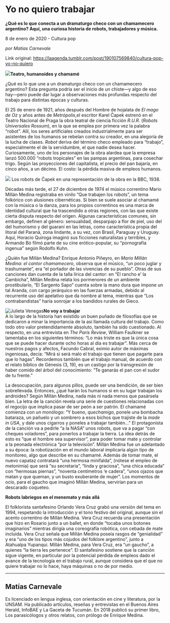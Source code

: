 # Yo no quiero trabajar

**¿Qué es lo que conecta a un dramaturgo checo con un chamamecero argentino? Aquí, una curiosa historia de robots, trabajadores y música.**

8 de enero de 2020 - Cultura pop

_por Matías Carnevale_

Link original: https://laagenda.tumblr.com/post/190107569840/cultura-pop-yo-no-quiero

![](https://64.media.tumblr.com/afb649206deda5ec8761ef0cc258ff2f/ba03994200afed12-4f/s500x750/bda70779f82edb66f63d47ad5ea0e80a89400e7b.jpg)**Teatro,
humanoides y chamamé**

¿Qué
es lo que une a un dramaturgo checo con un chamamecero argentino?
Esta pregunta podría ser el inicio de un chiste—y algo de eso
hay—pero puede dar lugar a observaciones más profundas respecto
del trabajo para distintas épocas y culturas.

El
25 de enero de 1921, años después del Hombre de hojalata de *El
mago de Oz*
y años antes de *Metrópolis*,el
escritor Karel Ĉapek estrenó en el Teatro Nacional de Praga la obra
teatral de ciencia ficción *R.U.R.*
(*Robots
Universales Rossum*),
en la que se emplea por primera vez la palabra “robot”. Allí,
los seres artificiales creados industrialmente para ser asistentes de
los humanos se rebelan contra su creador, en una alegoría de la
lucha de clases. *Robot*
deriva del término checo empleado para “trabajo”, especialmente
el de la servidumbre, el que nadie desea hacer. Curiosamente, uno de
los personajes de la obra alardea que la empresa lanzó 500.000
“robots tropicales” en las pampas argentinas, para cosechar
trigo. Según las proyecciones del capitalista, el precio del pan
bajaría, en cinco años, a un décimo. El costo: la pérdida masiva
de empleos humanos.

![](https://64.media.tumblr.com/6143ae48359c4edff8883adf05ca2297/ba03994200afed12-b1/s500x750/6a41430a59c75948a09dec45db65f2dd2b8f3d13.jpg) Los robots de Ĉapek en una representación de la obra en la BBC, 1938.



Décadas
más tarde, el 27 de diciembre de 1974 el músico correntino Mario
Millán Medina registraba en vinilo “Que trabajen los robots”, un
tema folkórico con alusiones cibernéticas. Si bien se suele asociar
al chamamé con la música o la danza, para los propios correntinos
es una marca de identidad cultural que ha trascendido a otras
regiones, con las que existe cierta disputa respecto del origen.
Algunas características comunes, sin embargo, definen al género:
sensualidad, desparpajo a flor de piel, uso del del humorismo y del
guaraní en las letras, como característica propia del litoral del
Paraná, zona lindante, a su vez, con Brasil, Paraguay y Uruguay.
Aquí, Horacio Quiroga imaginó sus ficciones naturalistas y
terribles, y Armando Bó filmó parte de su cine erótico-popular, su
“pornografía ingenua” según Rodolfo Kuhn.  

¿Quién
fue Millán Medina? Enrique Antonio Piñeyro, en *Mario
Millán Medina: el cantor chamamecero*,
observa que el músico, “un poco juglar y trashumante”, era “el
portador de las vivencias de su pueblo”. Otras de sus canciones dan
cuenta de la talla lírica del cantor: en “El rancho e’ la
Cambicha”, Millán Medina relata los pormenores de un ambiente
prostibulario, “El Sargento Sapo” cuenta sobre la mano dura que
impone un tal Aranda, con cargo jerárquico en las fuerzas armadas,
debido al recurrente uso del apelativo que da nombre al tema,
mientras que “Los contrabandistas” haría sonrojar a los bandidos
rurales de Gieco.

![Julieta Venegas](https://64.media.tumblr.com/78936f669813a4d71d8e796088ae06a5/ba03994200afed12-89/s250x400/8794a63134b42516acf2d21835365aa354d80016.jpg)**No
voy a trabajar**  
A
lo largo de la historia han existido un buen puñado de filosofías
que se dedicaron a minar la importancia de la así llamada cultura
del trabajo. Como todo otro valor pretendidamente absoluto, también
ha sido cuestionado. Al respecto, en una entrevista en *The
Paris Review*,
William Faulkner se lamentaba en los siguientes términos: “Lo más
triste es que la única cosa que se puede hacer durante ocho horas al
día es trabajar”. Más cerca de nuestros pagos y afectos, Facundo
Cabral, eximio autor de máximas ingeniosas, decía: “Mirá si será
malo el trabajo que tienen que pagarte para que lo hagas”.
Recordemos también que el trabajo manual, de acuerdo con el relato
bíblico de Génesis (3, 19), es un castigo por la transgresión de
haber comido del árbol del conocimiento: “Te ganarás el pan con
el sudor de tu frente.”

La
desocupación, para algunos pillos, puede ser una bendición, de ser
bien sobrellevada. Entonces, ¿qué harán los humanos si en su lugar
trabajan los androides? Según Millán Medina, nada más ni nada
menos que pasársela bien. La letra de la canción revela una serie
de cuestiones relacionadas con el regocijo que implica pasar de ser
peón a ser patrón. El chamamé comienza con un monólogo: “Y
bueno, *quechamigo*,
ponele una bombacha bataraza, un pañuelo y un sombrero a esos bichos
que trajiste de la *made
in USA*,
y dale unos cigarros y poneles a trabajar también…” El
protagonista de la canción va a pedirle “a la NASA” unos robots,
que va a pagar “con cheques voladores”, para ponerlos a trabajar
la tierra. La idea detrás de esto es “que el hombre sea
supervisor”, para poder tomar mate y controlar a la peonada
electrónica “por la televisión”. Millán Medina fue un
adelantado a su época: la robotización en el mundo laboral
implicaría algún tipo de monitoreo, algo que describe en su
chamamé. Además de tomar mate, el nuevo capataz contratará “una
hermosa minifalda”, (nótese el empleo de metonimia) que será “su
secretaria”, “linda y graciosa”, “una chica educada” con
“hermosas piernas”, “noventa centímetros ‘e cadera”, “unos
ojazos que matan y que queman, y un busto exuberante de mujer”. Los
momentos de ocio, para el gaucho que imaginó Millán Medina,
servirían para un descarado coqueteo.

**Robots
labriegos en el menemato y más allá**

El
folklorista santafesino Orlando Vera Cruz grabó una versión del
tema en 1994, respetando la introducción y el tono festivo del
original, aunque sin el acento correntino de Millán Medina. Vera
Cruz recuerda una presentación que hizo en Rosario junto a un
ballet, en donde “tocaba unos botones imaginarios” mientras
dirigía una coreografía robótica, con cebada de mate incluida.
Vera Cruz señala que Millán Medina poseía rasgos de “genialidad”
y era “uno de los tipos más cojudos del folklore argentino”,
junto a Atahualpa Yupanqui. Millán Medina, para Vera Cruz, era “un
gaucho”, a quienes “la tierra les pertenece”. El santafesino
sostiene que la canción sigue vigente, en particular por la
potencial pérdida de empleos dado el avance de la tecnología en el
trabajo rural, aunque considera que el que no quiere trabajar no lo
hace, haya máquinas o no de por medio.



---

Matías Carnevale
----------------

 Es licenciado en lengua inglesa, con orientación en cine y literatura, por la UNSAM. Ha publicado artículos, reseñas y entrevistas en el Buenos Aires Herald, InfoBAE y La Gaceta de Tucumán. En 2018 publicó su primer libro, Los parasicólogos y otros relatos, con prólogo de Enrique Medina. 

